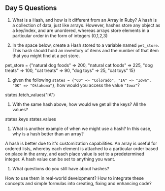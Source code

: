 ## Day 5 Questions

1. What is a Hash, and how is it different from an Array in Ruby?
  A hash is a collection of data, just like arrays. However, hashes store any object as a key/index, and are unordered, whereas arrays store elements in a particular order in the form of integers (0,1,2,3)

1. In the space below, create a Hash stored to a variable named `pet_store`.  This hash should hold an inventory of items and the number of that item that you might find at a pet store.

pet_store = {"natural dog foods" => 200, "natural cat foods" => 225, "dog treats" => 100, "cat treats" => 90, "dog toys" => 25, "cat toys" 15}

1. given the following `states = {"CO" => "Colorado", "IA" => "Iowa", "OK" => "Oklahoma"}`, how would you access the value `"Iowa"`?

states.fetch_values("IA")

1. With the same hash above, how would we get all the keys?  All the values?

states.keys
states.values

1. What is another example of when we might use a hash?  In this case, why is a hash better than an array?

  A hash is better due to it's customization capabilities. An array is useful for ordered lists, whereby each element is attached to a particular order based on place in the array, and each place value is set to a predetermined integer. A hash value can be set to anything you want.  

1. What questions do you still have about hashes?

How to use them in real-world development? How to integrate these concepts and simple formulas into creating, fixing and enhancing code? 

